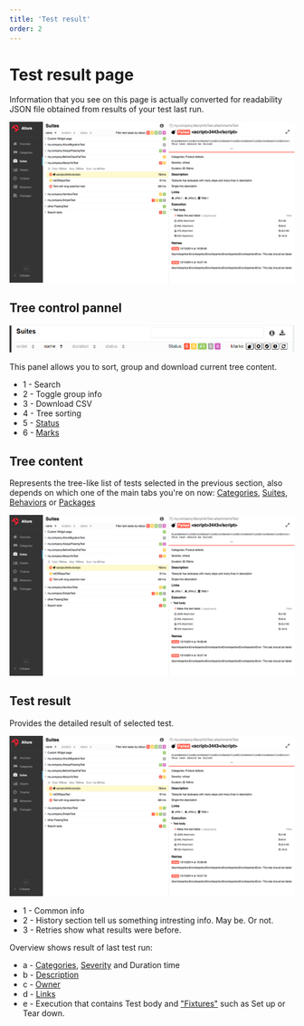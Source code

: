 ```yaml
---
title: 'Test result'
order: 2
---
```


# Test result page

Information that you see on this page is actually converted for readability JSON file obtained from results of your test last run.

![Test result page](../images/testcase.png)
## Tree control pannel

![Tree control pannel](../images/replace_it-pannel_tree_control.png)

This panel allows you to sort, group and download current tree content.

- 1 - Search
- 2 - Toggle group info
- 3 - Download CSV
- 4 - Tree sorting
- 5 - [Status](../overview/quick_start)
- 6 - [Marks](../overview/useful_features)


## Tree content

Represents the tree-like list of tests selected in the previous section, also depends on which one of the main tabs you're on now: [Categories](../helicopterview#categories), [Suites](../helicopterview#suites), [Behaviors](../helicopterview#behaviors) or [Packages](../helicopterview#packages)

![Test result page](../images/testcase.png)

## Test result

Provides the detailed result of selected test.

![Test result page](../images/testcase.png)

- 1 - Common info
- 2 - History section tell us something intresting info. May be. Or not.
- 3 - Retries show what results were before.

Overview shows result of last test run:

- a - [Categories](), [Severity]() and Duration time
- b - [Description]()
- c - [Owner]()
- d - [Links]()
- e - Execution that contains Test body and ["Fixtures"]() such as Set up or Tear down.


